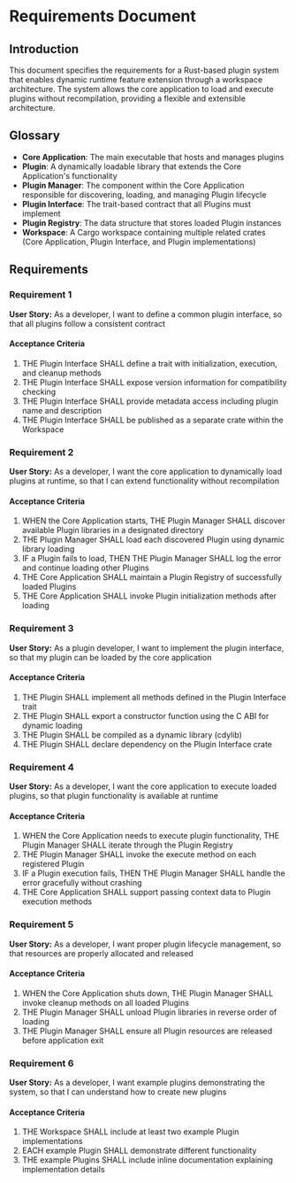 # Requirements Document

## Introduction

This document specifies the requirements for a Rust-based plugin system that enables dynamic runtime feature extension through a workspace architecture. The system allows the core application to load and execute plugins without recompilation, providing a flexible and extensible architecture.

## Glossary

- **Core Application**: The main executable that hosts and manages plugins
- **Plugin**: A dynamically loadable library that extends the Core Application's functionality
- **Plugin Manager**: The component within the Core Application responsible for discovering, loading, and managing Plugin lifecycle
- **Plugin Interface**: The trait-based contract that all Plugins must implement
- **Plugin Registry**: The data structure that stores loaded Plugin instances
- **Workspace**: A Cargo workspace containing multiple related crates (Core Application, Plugin Interface, and Plugin implementations)

## Requirements

### Requirement 1

**User Story:** As a developer, I want to define a common plugin interface, so that all plugins follow a consistent contract

#### Acceptance Criteria

1. THE Plugin Interface SHALL define a trait with initialization, execution, and cleanup methods
2. THE Plugin Interface SHALL expose version information for compatibility checking
3. THE Plugin Interface SHALL provide metadata access including plugin name and description
4. THE Plugin Interface SHALL be published as a separate crate within the Workspace

### Requirement 2

**User Story:** As a developer, I want the core application to dynamically load plugins at runtime, so that I can extend functionality without recompilation

#### Acceptance Criteria

1. WHEN the Core Application starts, THE Plugin Manager SHALL discover available Plugin libraries in a designated directory
2. THE Plugin Manager SHALL load each discovered Plugin using dynamic library loading
3. IF a Plugin fails to load, THEN THE Plugin Manager SHALL log the error and continue loading other Plugins
4. THE Core Application SHALL maintain a Plugin Registry of successfully loaded Plugins
5. THE Core Application SHALL invoke Plugin initialization methods after loading

### Requirement 3

**User Story:** As a plugin developer, I want to implement the plugin interface, so that my plugin can be loaded by the core application

#### Acceptance Criteria

1. THE Plugin SHALL implement all methods defined in the Plugin Interface trait
2. THE Plugin SHALL export a constructor function using the C ABI for dynamic loading
3. THE Plugin SHALL be compiled as a dynamic library (cdylib)
4. THE Plugin SHALL declare dependency on the Plugin Interface crate

### Requirement 4

**User Story:** As a developer, I want the core application to execute loaded plugins, so that plugin functionality is available at runtime

#### Acceptance Criteria

1. WHEN the Core Application needs to execute plugin functionality, THE Plugin Manager SHALL iterate through the Plugin Registry
2. THE Plugin Manager SHALL invoke the execute method on each registered Plugin
3. IF a Plugin execution fails, THEN THE Plugin Manager SHALL handle the error gracefully without crashing
4. THE Core Application SHALL support passing context data to Plugin execution methods

### Requirement 5

**User Story:** As a developer, I want proper plugin lifecycle management, so that resources are properly allocated and released

#### Acceptance Criteria

1. WHEN the Core Application shuts down, THE Plugin Manager SHALL invoke cleanup methods on all loaded Plugins
2. THE Plugin Manager SHALL unload Plugin libraries in reverse order of loading
3. THE Plugin Manager SHALL ensure all Plugin resources are released before application exit

### Requirement 6

**User Story:** As a developer, I want example plugins demonstrating the system, so that I can understand how to create new plugins

#### Acceptance Criteria

1. THE Workspace SHALL include at least two example Plugin implementations
2. EACH example Plugin SHALL demonstrate different functionality
3. THE example Plugins SHALL include inline documentation explaining implementation details
